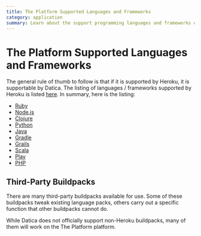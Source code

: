 ```yaml
---
title: The Platform Supported Languages and Frameworks
category: application
summary: Learn about the support programming languages and frameworks on Datica.
---
```


# The Platform Supported Languages and Frameworks

The general rule of thumb to follow is that if it is supported by Heroku, it is supportable by Datica. The listing of languages / frameworks supported by Heroku is listed [here](https://devcenter.heroku.com/categories/language-support). In summary, here is the listing:


- [Ruby](https://github.com/heroku/heroku-buildpack-ruby)
- [Node.js](https://github.com/heroku/heroku-buildpack-nodejs)
- [Clojure](https://github.com/heroku/heroku-buildpack-clojure)
- [Python](https://github.com/heroku/heroku-buildpack-python)
- [Java](https://github.com/heroku/heroku-buildpack-java)
- [Gradle](https://github.com/heroku/heroku-buildpack-gradle)
- [Grails](https://github.com/heroku/heroku-buildpack-grails)
- [Scala](https://github.com/heroku/heroku-buildpack-scala)
- [Play](https://github.com/heroku/heroku-buildpack-play)
- [PHP](https://github.com/CHH/heroku-buildpack-php)

## Third-Party Buildpacks

There are many third-party buildpacks available for use. Some of these buildpacks tweak existing language packs, others carry out a specific function that other buildpacks cannot do.

While Datica does not officially support non-Heroku buildpacks, many of them will work on the The Platform platform.

